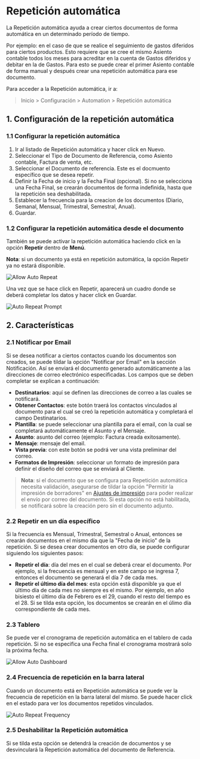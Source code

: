 <!-- add-breadcrumbs -->
# Repetición automática

La Repetición automática ayuda a crear ciertos documentos de forma automática en un determinado período de tiempo.


Por ejemplo: en el caso de que se realice el seguimiento de gastos diferidos para ciertos productos. Esto requiere que se cree el mismo Asiento contable todos los meses para acreditar en la cuenta de Gastos diferidos y debitar en la de Gastos. Para esto se puede crear el primer Asiento contable de forma manual y después crear una repetición automática para ese documento.

Para acceder a la Repetición automática, ir a:
> Inicio > Configuración > Automation > Repetición automática

## 1. Configuración de la repetición automática

### 1.1 Configurar la repetición automática
1. Ir al listado de Repetición automática y hacer click en Nuevo.
2. Seleccionar el Tipo de Documento de Referencia, como Asiento contable, Factura de venta, etc.
3. Seleccionar el Documento de referencia. Este es el docmuento específico que se desea repetir.
4. Definir la Fecha de inicio y la Fecha Final (opcional).
   Si no se selecciona una Fecha Final, se crearán documentos de forma indefinida, hasta que la repetición sea deshabilitada.
5. Establecer la frecuencia para la creacion de los documentos (Diario, Semanal, Mensual, Trimestral, Semestral, Anual).
6. Guardar.

### 1.2 Configurar la repetición automática desde el documento
También se puede activar la repetición automática haciendo click en la opción **Repetir** dentro de **Menú**.

**Nota**: si un documento ya está en repetición automática, la opción Repetir ya no estará disponible.

<img class="screenshot" alt="Allow Auto Repeat" src="/docs/assets/img/automation/repeat-option.png">

Una vez que se hace click en Repetir, aparecerá un cuadro donde se deberá completar los datos y hacer click en Guardar.

<img class="screenshot" alt="Auto Repeat Prompt" src="/docs/assets/img/automation/auto-repeat-prompt.png">

## 2. Características

### 2.1 Notificar por Email
Si se desea notificar a ciertos contactos cuando los documentos son creados, se puede tildar la opción "Notificar por Email" en la sección Notificación. Así se enviará el documento generado automáticamente a las direcciones de correo electrónico especificadas. Los campos que se deben completar se explican a continuación:

- **Destinatarios**: aquí se definen las direcciones de correo a las cuales se notificará.
- **Obtener Contactos**: este botón traerá los contactos vinculados al documento para el cual se creó la repetición automática y completará el campo Destinatarios.
- **Plantilla**: se puede seleccionar una plantilla para el email, con la cual se completará automáticamente el Asunto y el Mensaje.
- **Asunto**: asunto del correo (ejemplo: Factura creada exitosamente).
- **Mensaje**: mensaje del email.
- **Vista previa**: con este botón se podrá ver una vista preliminar del correo.
- **Formatos de Impresión**: seleccionar un formato de impresión para definir el diseño del correo que se enviará al Cliente.

> **Nota**: si el documento que se configura para Repetición automática necesita validación, asegurarse de tildar la opción "Permitir la impresión de borradores" en [Ajustes de impresión](/docs/user/manual/es/setting-up/print/print-settings) para poder realizar el envío por correo del documento. Si esta opción no está habilitada, se notificará sobre la creación pero sin el documento adjunto.

### 2.2 Repetir en un día específico
Si la frecuencia es Mensual, Trimestral, Semestral o Anual, entonces se crearán documentos en el mismo día que la "Fecha de inicio" de la repetición. Si se desea crear documentos en otro día, se puede configurar siguiendo los siguientes pasos:

- **Repetir el día**: día del mes en el cual se deberá crear el documento. Por ejemplo, si la frecuencia es mensual y en este campo se ingresa 7, entonces el documento se generará el día 7 de cada mes.
- **Repetir el último día del mes**: esta opción está disponible ya que el último día de cada mes no siempre es el mismo. Por ejemplo, en año bisiesto el último día de Febrero es el 29, cuando el resto del tiempo es el 28. Si se tilda esta opción, los documentos se crearán en el úlimo día correspondiente de cada mes.

### 2.3 Tablero
Se puede ver el cronograma de repetición automática en el tablero de cada repetición. Si no se especifica una Fecha final el cronograma mostrará solo la próxima fecha.

<img class="screenshot" alt="Allow Auto Dashboard" src="/docs/assets/img/automation/auto-repeat-dashboard.png">

### 2.4 Frecuencia de repetición en la barra lateral
Cuando un documento está en Repetición automática se puede ver la frecuencia de repetición en la barra lateral del mismo.
Se puede hacer click en el estado para ver los documentos repetidos vinculados.

<img class="screenshot" alt="Auto Repeat Frequency" src="/docs/assets/img/automation/auto-repeat-frequency.png">

### 2.5 Deshabilitar la Repetición automática
Si se tilda esta opción se detendrá la creación de documentos y se desvinculará la Repetición automática del documento de Referencia.
